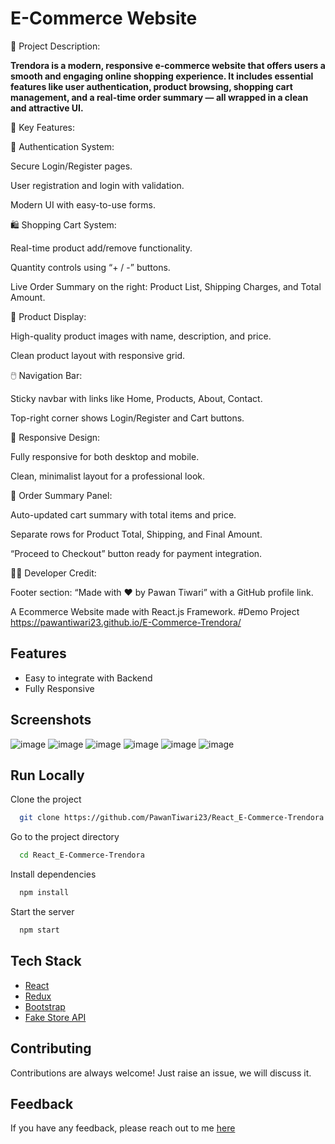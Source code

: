 # E-Commerce Website
📌 Project Description:

<b>Trendora is a modern, responsive e-commerce website that offers users a smooth and engaging online shopping experience. It includes essential features like user authentication, product browsing, shopping cart management, and a real-time order summary — all wrapped in a clean and attractive UI.</b>

🔑 Key Features:

🧾 Authentication System:

Secure Login/Register pages.

User registration and login with validation.

Modern UI with easy-to-use forms.

🛍️ Shopping Cart System:

Real-time product add/remove functionality.

Quantity controls using “+ / -” buttons.

Live Order Summary on the right: Product List, Shipping Charges, and Total Amount.

💼 Product Display:

High-quality product images with name, description, and price.

Clean product layout with responsive grid.

🖱️ Navigation Bar:

Sticky navbar with links like Home, Products, About, Contact.

Top-right corner shows Login/Register and Cart buttons.

📱 Responsive Design:

Fully responsive for both desktop and mobile.

Clean, minimalist layout for a professional look.

🧾 Order Summary Panel:

Auto-updated cart summary with total items and price.

Separate rows for Product Total, Shipping, and Final Amount.

“Proceed to Checkout” button ready for payment integration.

👨‍💻 Developer Credit:

Footer section: “Made with ❤️ by Pawan Tiwari” with a GitHub profile link.

A Ecommerce Website made with React.js Framework.
#Demo Project
https://pawantiwari23.github.io/E-Commerce-Trendora/


## Features

- Easy to integrate with Backend
- Fully Responsive


## Screenshots


![image](https://github.com/user-attachments/assets/e53c62f5-47ba-48f5-82c2-106fa736b17f)
![image](https://github.com/user-attachments/assets/2bf44c55-af52-49da-9da9-9ca81cfcfac3)
![image](https://github.com/user-attachments/assets/9befa081-0fdb-49fb-bb28-0d0168711140)
![image](https://github.com/user-attachments/assets/44d2239e-d87c-4fd8-8486-93ba5d9e8e95)
![image](https://github.com/user-attachments/assets/998ebcaf-3b63-4eae-a952-7b3be9e4dfc7)
![image](https://github.com/user-attachments/assets/e304df7a-13e3-47e7-abeb-9d23ddb7cf1c)









## Run Locally

Clone the project

```bash
  git clone https://github.com/PawanTiwari23/React_E-Commerce-Trendora
```

Go to the project directory

```bash
  cd React_E-Commerce-Trendora
```

Install dependencies

```bash
  npm install
```

Start the server

```bash
  npm start
```



## Tech Stack

* [React](https://reactjs.org/)
* [Redux](https://redux.js.org/)
* [Bootstrap](https://getbootstrap.com/)
* [Fake Store API](https://fakestoreapi.com/)

## Contributing

Contributions are always welcome!
Just raise an issue, we will discuss it.


## Feedback

If you have any feedback, please reach out to me [here](https://PawanTiwari23.github.io/#contact)


